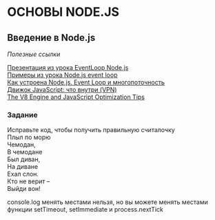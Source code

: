 # ОСНОВЫ NODE.JS

## Введение в Node.js

*Полезные ссылки*
<br>

[Презентация из урока EventLoop Node.js](https://www.figma.com/proto/aANlH2HC7Txe8wkGkQstWY/EventLoop-Node.js?node-id=0-1&scaling=min-zoom&page-id=0%3A1)<br>
[Примеры из урока Node.js event loop](https://github.com/maksim-leskin/Node.js-example-event-loop)<br>
[Как устроена Node.js. Event Loop и многопоточность](https://dzen.ru/media/id/5de8a5395d636200b075e410/kak-ustroena-nodejs-event-loop-i-mnogopotochnost-5dee274e118d7f00b3e87cdc?utm_referer=www.google.com)<br>
[Движок JavaScript: что внутри (VPN)](https://medium.com/nuances-of-programming/%D0%B4%D0%B2%D0%B8%D0%B6%D0%BE%D0%BA-javascript-%D1%87%D1%82%D0%BE-%D0%B2%D0%BD%D1%83%D1%82%D1%80%D0%B8-f0db9b988b90)<br>
[The V8 Engine and JavaScript Optimization Tips](https://www.digitalocean.com/community/tutorials/js-v8-engine)<br>

### Задание


Исправьте код, чтобы получить правильную считалочку<br>
Плыл по морю<br>
Чемодан,<br>
В чемодане<br>
Был диван,<br>
На диване<br>
Ехал слон.<br>
Кто не верит –<br>
Выйди вон!<br>

console.log менять местами нельзя, но вы можете менять местами функции setTimeout, setImmediate и process.nextTick
